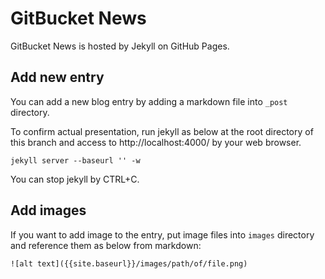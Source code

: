 GitBucket News
========

GitBucket News is hosted by Jekyll on GitHub Pages.

## Add new entry

You can add a new blog entry by adding a markdown file into `_post` directory.

To confirm actual presentation, run jekyll as below at the root directory of this branch and access to http://localhost:4000/ by your web browser.

```
jekyll server --baseurl '' -w
```

You can stop jekyll by CTRL+C.

## Add images

If you want to add image to the entry, put image files into `images` directory and reference them as below from markdown:

```
![alt text]({{site.baseurl}}/images/path/of/file.png)
```
